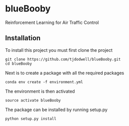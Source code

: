 # blueBooby

Reinforcement Learning for Air Traffic Control

## Installation

To install this project you must first clone the project

```
git clone https://github.com/tjdodwell/blueBooby.git
cd blueBooby
```

Next is to create a package with all the required packages

```
conda env create -f environment.yml
```

The environment is then activated

```
source activate blueBooby
```

The package can be installed by running setup.py

```
python setup.py install
```
